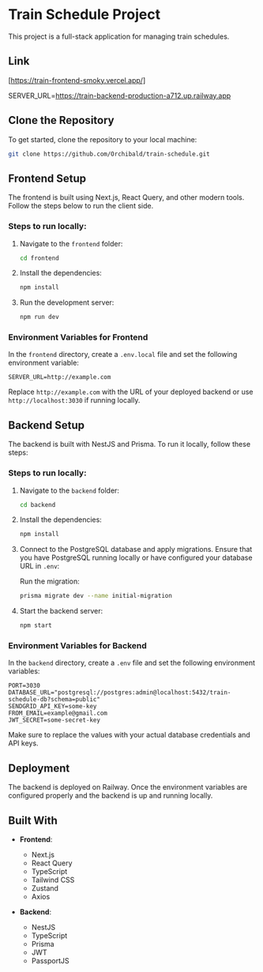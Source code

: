 # Train Schedule Project

This project is a full-stack application for managing train schedules.

## Link
[https://train-frontend-smoky.vercel.app/]

SERVER_URL=https://train-backend-production-a712.up.railway.app

## Clone the Repository

To get started, clone the repository to your local machine:

```bash
git clone https://github.com/Orchibald/train-schedule.git
```

## Frontend Setup

The frontend is built using Next.js, React Query, and other modern tools. Follow the steps below to run the client side.

### Steps to run locally:

1. Navigate to the `frontend` folder:
   ```bash
   cd frontend
   ```

2. Install the dependencies:
   ```bash
   npm install
   ```

3. Run the development server:
   ```bash
   npm run dev
   ```

### Environment Variables for Frontend

In the `frontend` directory, create a `.env.local` file and set the following environment variable:

```env
SERVER_URL=http://example.com
```

Replace `http://example.com` with the URL of your deployed backend or use `http://localhost:3030` if running locally.

## Backend Setup

The backend is built with NestJS and Prisma. To run it locally, follow these steps:

### Steps to run locally:

1. Navigate to the `backend` folder:
   ```bash
   cd backend
   ```

2. Install the dependencies:
   ```bash
   npm install
   ```

3. Connect to the PostgreSQL database and apply migrations. Ensure that you have PostgreSQL running locally or have configured your database URL in `.env`:

   Run the migration:
   ```bash
   prisma migrate dev --name initial-migration
   ```

4. Start the backend server:
   ```bash
   npm start
   ```

### Environment Variables for Backend

In the `backend` directory, create a `.env` file and set the following environment variables:

```env
PORT=3030
DATABASE_URL="postgresql://postgres:admin@localhost:5432/train-schedule-db?schema=public"
SENDGRID_API_KEY=some-key
FROM_EMAIL=example@gmail.com
JWT_SECRET=some-secret-key
```

Make sure to replace the values with your actual database credentials and API keys.

## Deployment

The backend is deployed on Railway. Once the environment variables are configured properly and the backend is up and running locally.

## Built With

- **Frontend**:
  - Next.js
  - React Query
  - TypeScript
  - Tailwind CSS
  - Zustand
  - Axios

- **Backend**:
  - NestJS
  - TypeScript
  - Prisma
  - JWT
  - PassportJS

